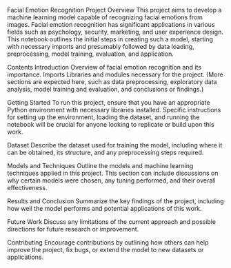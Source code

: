 Facial Emotion Recognition Project
Overview
This project aims to develop a machine learning model capable of recognizing facial emotions from images. Facial emotion recognition has significant applications in various fields such as psychology, security, marketing, and user experience design. This notebook outlines the initial steps in creating such a model, starting with necessary imports and presumably followed by data loading, preprocessing, model training, evaluation, and application.

Contents
Introduction
Overview of facial emotion recognition and its importance.
Imports
Libraries and modules necessary for the project.
(More sections are expected here, such as data preprocessing, exploratory data analysis, model training and evaluation, and conclusions or findings.)

Getting Started
To run this project, ensure that you have an appropriate Python environment with necessary libraries installed. Specific instructions for setting up the environment, loading the dataset, and running the notebook will be crucial for anyone looking to replicate or build upon this work.

Dataset
Describe the dataset used for training the model, including where it can be obtained, its structure, and any preprocessing steps required.

Models and Techniques
Outline the models and machine learning techniques applied in this project. This section can include discussions on why certain models were chosen, any tuning performed, and their overall effectiveness.

Results and Conclusion
Summarize the key findings of the project, including how well the model performs and potential applications of this work.

Future Work
Discuss any limitations of the current approach and possible directions for future research or improvement.

Contributing
Encourage contributions by outlining how others can help improve the project, fix bugs, or extend the model to new datasets or applications.
